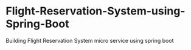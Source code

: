 # Flight-Reservation-System-using-Spring-Boot
Building Flight Reservation System micro service using spring boot
